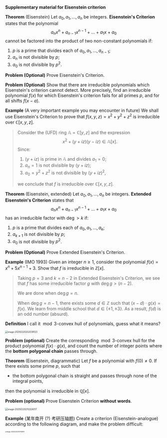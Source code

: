 **Supplementary material for Eisenstein criterion**

**Theorem** (Eisenstein) Let $a_0, a_1, \dots, a_n$ be integers. **Eisenstein's Criterion** states that the polynomial
$$
a_n x^n + a_{n-1} x^{n-1} + \dots + a_1 x + a_0
$$
cannot be factored into the product of two non-constant polynomials if:

1. $p$ is a prime that divides each of $a_0, a_1, \dots, a_{n-1}$;
2. $a_n$ is not divisible by $p$;
3. $a_0$ is not divisible by $p^2$​.

**Problem (Optional)** Prove Eisenstein's Criterion. 

**Problem (Optional)** Show that there are irreducible polynomials which Eisenstein's criterion cannot detect. More precisely, find an irreducible polynomial $f(x)$ for which Eisenstein's criterion fails for all primes $p$, and for all shifts $f(x - a)$​.

**Example** (A very important example you may encounter in future) We shall use Eisenstein's Criterion to prove that $f(x, y, z) = x^2 + y^2 + z^2$ is irreducible over $\mathbb{C}[x, y, z]$. 

> Consider the (UFD) ring $\mathbb{A} = \mathbb{C}[y, z]$ and the expression
> $$
> x^2 + (y + iz)(y - iz) \in \mathbb{A}[x].
> $$
> Since:
>
> 1. $(y + iz)$ is prime in $\mathbb{A}$ and divides $a_1 = 0$;
> 2. $a_n = 1$ is not divisible by $(y + iz)$;
> 3. $a_0 = y^2 + z^2$ is not divisible by $(y + iz)^2$,
>
> we conclude that $f$ is irreducible over $\mathbb{C}[x, y, z]$.

**Theorem** (Eisenstein, extended) Let $a_0, a_1, \dots, a_n$ be integers. **Extended Eisenstein's Criterion** states that 
$$
a_n x^n + a_{n-1} x^{n-1} + \dots + a_1 x + a_0
$$
has an irreducible factor with $\deg > k$ if:

1. $p$ is a prime that divides each of $a_0, a_1, \dots, a_{k}$;
2. $a_{k+1}$ is not divisible by $p$;
3. $a_0$ is not divisible by $p^2$.

**Problem (Optional)** Prove Extended Eisenstein's Criterion. 

**Example** (IMO 1993) Given an integer $n \geq 1$, consider the polynomial $f(x) = x^n + 5x^{n-1}+3$. Show that $f$ is irreducible in $\mathbb Z[x]$. 

> Taking $p=3$ and $k=n-2$ in Extended Eisenstein's Criterion, we see that $f$ has some irreducible factor $g$ with $\deg g > (n-2)$. 
>
> We are done when $\deg g = n$​. 
>
> When $\deg g = n-1$, there exists some $d \in \mathbb Z$ such that $(x-d) \cdot g(x) = f(x)$. We learn from middle school that $d \in \{\pm 1, \pm 3\}$. As a result, $f(d)$ is an odd number (absurd). 

**Definition** I call it $\bmod 3$-convex hull of polynomials, guess what it means? 

<img src="https://cdn.jsdelivr.net/gh/czhang271828/imgs/test/image-20250220202039123.png" alt="image-20250220202039123" style="zoom:50%;" />

**Problem (optional)** Create the corresponding $\bmod 3$-convex hull for the product polynomial $f(x) \cdot g(x)$​, and count the number of integer points where the **bottom polygonal chain** passes through. 

**Theorem** (Eisenstein, diagrammatic) Let $f$ be a polynomial with $f(0) \neq 0$. If there exists some prime $p$, such that

* the bottom polygonal chain is straight and passes through none of the integral points, 

then the polynomial is irreducible in $\mathbb Q[x]$. 

**Problem (optional)** Prove Eisenstein Criterion **without words**. 

<img src="https://cdn.jsdelivr.net/gh/czhang271828/imgs/test/image-20250220210324017.png" alt="image-20250220210324017" style="zoom: 50%;" />

**Example** (某年南开 (?) 考研压轴题) Create a criterion (Eisenstein-analogue) according to the following diagram, and make the problem difficult: 

<img src="https://cdn.jsdelivr.net/gh/czhang271828/imgs/test/image-20250220210740804.png" alt="image-20250220210740804" style="zoom: 30%;" />

